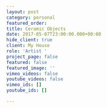 ```yaml
---
layout: post
category: personal
featured_order: 
title: Ceramic Objects
date: 2017-05-07T23:00:00.000+00:00
hide_client: true
client: My House
role: 'Artist '
project_page: false
featured: false
featured_image: ''
vimeo_videos: false
youtube_videos: false
vimeo_ids: []
youtube_ids: []

---
```

